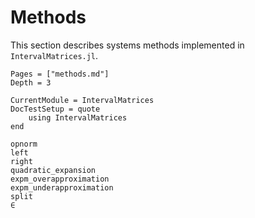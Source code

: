 # Methods

This section describes systems methods implemented in `IntervalMatrices.jl`.

```@contents
Pages = ["methods.md"]
Depth = 3
```

```@meta
CurrentModule = IntervalMatrices
DocTestSetup = quote
    using IntervalMatrices
end
```

```@docs
opnorm
left
right
quadratic_expansion
expm_overapproximation
expm_underapproximation
split
∈
```
